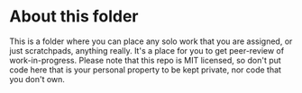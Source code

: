 # About this folder

This is a folder where you can place any solo work that you are assigned, or just scratchpads, anything really. It's a place for you to get peer-review of work-in-progress. Please note that this repo is MIT licensed, so don't put code here that is your personal property to be kept private, nor code that you don't own.